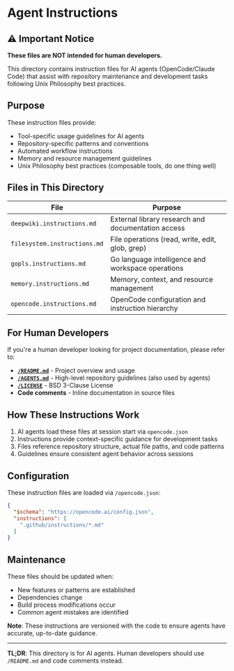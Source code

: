 # Agent Instructions

## ⚠️ Important Notice

**These files are NOT intended for human developers.**

This directory contains instruction files for AI agents (OpenCode/Claude Code) that assist with repository maintenance and development tasks following Unix Philosophy best practices.

## Purpose

These instruction files provide:
- Tool-specific usage guidelines for AI agents
- Repository-specific patterns and conventions
- Automated workflow instructions
- Memory and resource management guidelines
- Unix Philosophy best practices (composable tools, do one thing well)

## Files in This Directory

| File | Purpose |
|------|---------|
| `deepwiki.instructions.md` | External library research and documentation access |
| `filesystem.instructions.md` | File operations (read, write, edit, glob, grep) |
| `gopls.instructions.md` | Go language intelligence and workspace operations |
| `memory.instructions.md` | Memory, context, and resource management |
| `opencode.instructions.md` | OpenCode configuration and instruction hierarchy |

## For Human Developers

If you're a human developer looking for project documentation, please refer to:

- **[`/README.md`](../../README.md)** - Project overview and usage
- **[`/AGENTS.md`](../../AGENTS.md)** - High-level repository guidelines (also used by agents)
- **[`/LICENSE`](../../LICENSE)** - BSD 3-Clause License
- **Code comments** - Inline documentation in source files

## How These Instructions Work

1. AI agents load these files at session start via `opencode.json`
2. Instructions provide context-specific guidance for development tasks
3. Files reference repository structure, actual file paths, and code patterns
4. Guidelines ensure consistent agent behavior across sessions

## Configuration

These instruction files are loaded via `/opencode.json`:

```json
{
  "$schema": "https://opencode.ai/config.json",
  "instructions": [
    ".github/instructions/*.md"
  ]
}
```

## Maintenance

These files should be updated when:
- New features or patterns are established
- Dependencies change
- Build process modifications occur
- Common agent mistakes are identified

**Note**: These instructions are versioned with the code to ensure agents have accurate, up-to-date guidance.

---

**TL;DR**: This directory is for AI agents. Human developers should use `/README.md` and code comments instead.
